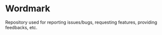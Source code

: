 # Wordmark

Repository used for reporting issues/bugs, requesting features, providing feedbacks, etc.

